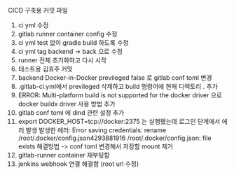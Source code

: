 CICD 구축용 커밋 파일
1. ci yml 수정
2. gitlab runner container config 수정
3. ci yml test 없이 gradle build 하도록 수정
4. ci yml tag backend -> back 으로 수정
5. runner 전체 초기화하고 다시 시작
6. 테스트용 김효주 커밋
7. backend Docker-in-Docker previleged false 로 gitlab conf toml 변경
8. .gitlab-ci.yml에서 previleged 삭제하고 build 명령어에 현재 디렉토리 . 추가 
9. ERROR: Multi-platform build is not supported for the docker driver 으로 docker buildx driver 사용 방법 추가
10. gitlab conf toml 에 dind 관련 설정 추가
11. export DOCKER_HOST=tcp://docker:2375 는 실행됐는데 로그인 단계에서 에러 발생
발생한 에러:
Error saving credentials: rename /root/.docker/config.json4293881916 /root/.docker/config.json: file exists
해결방법 -> conf toml 변경해서 저장할 mount 제거
12. gitlab-runner container 재부팅함     
13. jenkins webhook 연결 해결함 (root url 수정)
